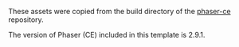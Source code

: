 These assets were copied from the build directory of the [phaser-ce](https://github.com/photonstorm/phaser-ce) repository.

The version of Phaser (CE) included in this template is 2.9.1.
